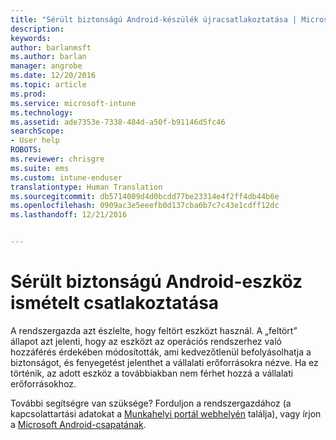 ```yaml
---
title: "Sérült biztonságú Android-készülék újracsatlakoztatása | Microsoft Docs"
description: 
keywords: 
author: barlanmsft
ms.author: barlan
manager: angrobe
ms.date: 12/20/2016
ms.topic: article
ms.prod: 
ms.service: microsoft-intune
ms.technology: 
ms.assetid: ade7353e-7338-484d-a50f-b91146d5fc46
searchScope:
- User help
ROBOTS: 
ms.reviewer: chrisgre
ms.suite: ems
ms.custom: intune-enduser
translationtype: Human Translation
ms.sourcegitcommit: db5714009d4d0bcdd77be23314e4f2ff4db44b6e
ms.openlocfilehash: 0909ac3e5eeefb0d137cba6b7c7c43e1cdff12dc
ms.lasthandoff: 12/21/2016


---
```


# <a name="how-to-reconnect-a-compromised-android-device"></a>Sérült biztonságú Android-eszköz ismételt csatlakoztatása

A rendszergazda azt észlelte, hogy feltört eszközt használ. A „feltört” állapot azt jelenti, hogy az eszközt az operációs rendszerhez való hozzáférés érdekében módosították, ami kedvezőtlenül befolyásolhatja a biztonságot, és fenyegetést jelenthet a vállalati erőforrásokra nézve. Ha ez történik, az adott eszköz a továbbiakban nem férhet hozzá a vállalati erőforrásokhoz.

További segítségre van szüksége? Forduljon a rendszergazdához (a kapcsolattartási adatokat a [Munkahelyi portál webhelyén](http://portal.manage.microsoft.com) találja), vagy írjon a [Microsoft Android-csapatának](mailto:wintunedroidfbk@microsoft.com).

